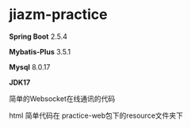 # jiazm-practice

**Spring Boot**  2.5.4

**Mybatis-Plus** 3.5.1
 
**Mysql**  8.0.17

**JDK17**

简单的Websocket在线通讯的代码

html 简单代码在 practice-web包下的resource文件夹下

